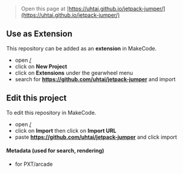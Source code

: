  


> Open this page at [https://uhtai.github.io/jetpack-jumper/](https://uhtai.github.io/jetpack-jumper/)

## Use as Extension

This repository can be added as an **extension** in MakeCode.

* open [/](/)
* click on **New Project**
* click on **Extensions** under the gearwheel menu
* search for **https://github.com/uhtai/jetpack-jumper** and import

## Edit this project

To edit this repository in MakeCode.

* open [/](/)
* click on **Import** then click on **Import URL**
* paste **https://github.com/uhtai/jetpack-jumper** and click import

#### Metadata (used for search, rendering)

* for PXT/arcade
<script src="https://makecode.com/gh-pages-embed.js"></script><script>makeCodeRender("{{ site.makecode.home_url }}", "{{ site.github.owner_name }}/{{ site.github.repository_name }}");</script>
